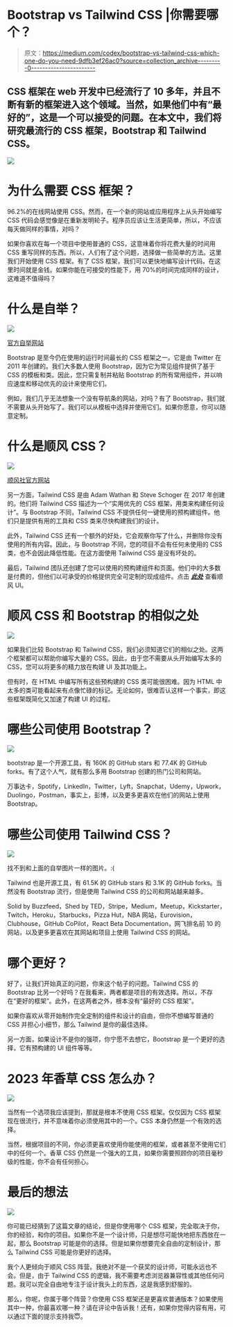 # Bootstrap vs Tailwind CSS |你需要哪个？

> 原文：<https://medium.com/codex/bootstrap-vs-tailwind-css-which-one-do-you-need-9dfb3ef26ac0?source=collection_archive---------0----------------------->

## CSS 框架在 web 开发中已经流行了 10 多年，并且不断有新的框架进入这个领域。当然，如果他们中有“最好的”，这是一个可以接受的问题。在本文中，我们将研究最流行的 CSS 框架，Bootstrap 和 Tailwind CSS。

![](img/33b6837e44083ccd0aa3e379aeee9def.png)

# 为什么需要 CSS 框架？

96.2%的在线网站使用 CSS。然而，在一个新的网站或应用程序上从头开始编写 CSS 代码会感觉像是在重新发明轮子。程序员应该让生活更简单，所以，不应该每天做同样的事情，对吗？

如果你喜欢在每一个项目中使用普通的 CSS，这意味着你将花费大量的时间用 CSS 重写同样的东西。所以，人们有了这个问题，选择做一些简单的方法。这里我们开始使用 CSS 框架。有了 CSS 框架，我们可以更快地编写设计代码。在这里时间就是金钱。如果你能在可接受的性能下，用 70%的时间完成同样的设计，这难道不值得吗？

# 什么是自举？

![](img/acb2b835edc1fbd5dfcf9b923f446446.png)

[官方自举网站](https://getbootstrap.com/)

Bootstrap 是至今仍在使用的运行时间最长的 CSS 框架之一。它是由 Twitter 在 2011 年创建的。我们大多数人使用 Bootstrap，因为它为常见组件提供了基于 CSS 的模板和类。因此，您只需复制并粘贴 Bootstrap 的所有常用组件，并以响应速度和移动优先的设计来使用它们。

例如，我们几乎无法想象一个没有导航条的网站，对吗？有了 Bootstrap，我们就不需要从头开始写了。我们可以从模板中选择并使用它们。如果你愿意，你可以随意定制。

# 什么是顺风 CSS？

![](img/70d8f823b010e24fed59fd8ee1d7154b.png)

[顺风社官方网站](https://tailwindcss.com/)

另一方面，Tailwind CSS 是由 Adam Wathan 和 Steve Schoger 在 2017 年创建的。他们将 Tailwind CSS 描述为一个“实用优先的 CSS 框架，用类来构建任何设计”。与 Bootstrap 不同，Tailwind CSS 不提供任何一键使用的预构建组件。他们只是提供有用的工具和 CSS 类来尽快构建我们的设计。

此外，Tailwind CSS 还有一个额外的好处，它会观察你写了什么，并删除你没有使用的所有内容。因此，与 Bootstrap 不同，您的项目不会有任何未使用的 CSS 类，也不会因此降低性能。在这方面使用 Tailwind CSS 是没有坏处的。

最后，Tailwind 团队还创建了您可以使用的预构建组件和页面。他们中的大多数是付费的，但他们以可承受的价格提供完全可定制的现成组件。点击 [***此处***](https://tailwindui.com/templates) 查看顺风 UI。

# 顺风 CSS 和 Bootstrap 的相似之处

![](img/2f25316b5f8000b7757685f3f1eb1cc7.png)

如果我们比较 Bootstrap 和 Tailwind CSS，我们必须知道它们的相似之处。这两个框架都可以帮助你编写大量的 CSS。因此，由于您不需要从头开始编写太多的 CSS，您可以将更多的精力放在构建 UI 及其功能上。

但有时，在 HTML 中编写所有这些预构建的 CSS 类可能很困难。因为 HTML 中太多的类可能看起来有点像忙碌的标记。无论如何，很难否认这样一个事实，即这些框架既简化又加速了构建 UI 的过程。

# 哪些公司使用 Bootstrap？

![](img/8a89093078589c37b7b1c11ca1c8bb82.png)

bootstrap 是一个开源工具，有 160K 的 GitHub stars 和 77.4K 的 GitHub forks。有了这个人气，就有那么多用 Bootstrap 创建的热门公司和网站。

万事达卡，Spotify，LinkedIn，Twitter，Lyft，Snapchat，Udemy，Upwork，Duolingo，Postman，事实上，彭博，以及更多更喜欢在他们的网站上使用 Bootstrap。

# 哪些公司使用 Tailwind CSS？

![](img/c8dc6fe0c1caa271ca578a70b0e3abe8.png)

找不到和上面的自举图片一样的图片。:(

Tailwind 也是开源工具，有 61.5K 的 GitHub stars 和 3.1K 的 GitHub forks。当然没有 Bootstrap 流行，但是使用 Tailwind CSS 的公司和网站越来越多。

Solid by Buzzfeed，Shed by TED，Stripe，Medium，Meetup，Kickstarter，Twitch，Heroku，Starbucks，Pizza Hut，NBA 网站，Eurovision，Clubhouse，GitHub CoPilot，React Beta Documentation，网飞排名前 10 的网站，以及更多更喜欢在其网站和项目上使用 Tailwind CSS 的网站。

# 哪个更好？

好了，让我们开始真正的问题，你来这个帖子的问题。Tailwind CSS 的 Bootstrap 比另一个好吗？在我看来，两者都是项目的有效选择。所以，不存在“更好的框架”。此外，在这两者之外，根本没有“最好的 CSS 框架”。

如果你喜欢从零开始制作完全定制的组件和设计的自由，但你不想编写普通的 CSS 并担心小细节，那么 Tailwind 是你的最佳选择。

另一方面，如果设计不是你的强项，你宁愿不去想它，Bootstrap 是一个更好的选择，它有预构建的 UI 组件等等。

# 2023 年香草 CSS 怎么办？

![](img/7f27b60b4a8169cbac58ba962dcd8ab2.png)

当然有一个选项我应该提到，那就是根本不使用 CSS 框架。仅仅因为 CSS 框架现在很流行，并不意味着你必须使用其中的一个。CSS 本身仍然是一个有效的选择。

当然，根据项目的不同，你必须更喜欢使用你能使用的框架，或者甚至不使用它们中的任何一个。香草 CSS 仍然是一个强大的工具，如果你需要照顾你的项目毫秒级的性能，你不会有任何担心。

# 最后的想法

![](img/164caaf5f496c62050317dbcdfbbf5c1.png)

你可能已经猜到了这篇文章的结论，但是你使用哪个 CSS 框架，完全取决于你，你的经验，和你的项目。如果你不是一个设计师，只是想尽可能快地把东西放在一起，那么 Bootstrap 可能是你的选择。但是如果你想要完全自由的定制设计，那么 Tailwind CSS 可能是你更好的选择。

我个人更倾向于顺风 CSS 阵营。我绝对不是一个获奖的设计师，可能永远也不会。但是，由于 Tailwind CSS 的逻辑，我不需要考虑浏览器兼容性或其他任何问题。我可以完全自由地专注于设计我头上的东西，这是我感到舒服的。

那么，你呢，你属于哪个阵营？你使用 CSS 框架还是更喜欢普通版本？如果使用其中一种，你最喜欢哪一种？请在评论中告诉我！还有，如果你觉得内容有用，可以通过下面的提示支持我😇。
